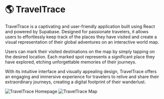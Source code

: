 # 🌎 TravelTrace

TravelTrace is a captivating and user-friendly application built using React and powered by Supabase. Designed for passionate travelers, it allows users to effortlessly keep track of the places they have visited and create a visual representation of their global adventures on an interactive world map.

Users can mark their visited destinations on the map by simply tapping on the desired location. Each marked spot represents a significant place they have explored, etching unforgettable memories of their journeys.

With its intuitive interface and visually appealing design, TravelTrace offers an engaging and immersive experience for travelers to relive and share their extraordinary journeys, creating a digital footprint of their wanderlust.

![TravelTrace Homepage](traveltrace-homepage.png)
![TravelTrace Map](traveltrace-map.png)
